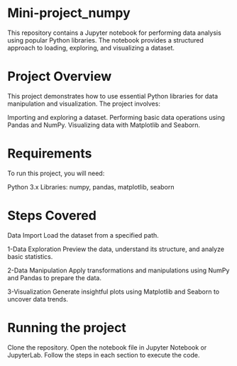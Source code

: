 # Mini-project_numpy
This repository contains a Jupyter notebook for performing data analysis using popular Python libraries. The notebook provides a structured approach to loading, exploring, and visualizing a dataset.

# Project Overview
This project demonstrates how to use essential Python libraries for data manipulation and visualization. The project involves:

Importing and exploring a dataset.
Performing basic data operations using Pandas and NumPy.
Visualizing data with Matplotlib and Seaborn.

# Requirements
To run this project, you will need:

Python 3.x
Libraries: numpy, pandas, matplotlib, seaborn

# Steps Covered
Data Import
Load the dataset from a specified path.

1-Data Exploration
Preview the data, understand its structure, and analyze basic statistics.

2-Data Manipulation
Apply transformations and manipulations using NumPy and Pandas to prepare the data.

3-Visualization
Generate insightful plots using Matplotlib and Seaborn to uncover data trends.

# Running the project
Clone the repository.
Open the notebook file in Jupyter Notebook or JupyterLab.
Follow the steps in each section to execute the code.

